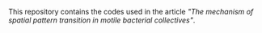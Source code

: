 This repository contains the codes used in the article *"The mechanism of spatial pattern transition in motile bacterial collectives"*.
